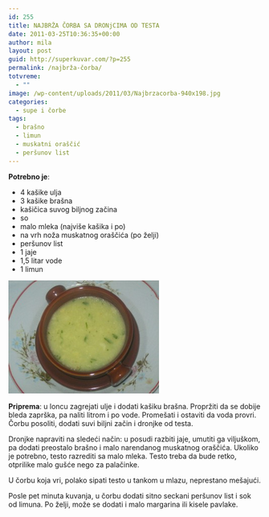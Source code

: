 ```yaml
---
id: 255
title: NAJBRŽA ČORBA SA DRONjCIMA OD TESTA
date: 2011-03-25T10:36:35+00:00
author: mila
layout: post
guid: http://superkuvar.com/?p=255
permalink: /najbrža-čorba/
totvreme:
  - ""
image: /wp-content/uploads/2011/03/Najbrzacorba-940x198.jpg
categories:
  - supe i čorbe
tags:
  - brašno
  - limun
  - muskatni oraščić
  - peršunov list
---
```

**Potrebno je**:

  * 4 kašike ulja
  * 3 kašike brašna
  * kašičica suvog biljnog začina
  * so
  * malo mleka (najviše kašika i po)
  * na vrh noža muskatnog oraščića (po želji)
  * peršunov list
  * 1 jaje
  * 1,5 litar vode
  * 1 limun

![Najbrza corba](/wp-content/uploads/2011/03/Najbrzacorba-300x225.jpg)

**Priprema**: u loncu zagrejati ulje i dodati kašiku brašna. Propržiti da se dobije bleda zaprška, pa naliti litrom i po vode. Promešati i ostaviti da voda provri. Čorbu posoliti, dodati suvi biljni začin i dronjke od testa.

Dronjke napraviti na sledeći način: u posudi razbiti jaje, umutiti ga viljuškom, pa dodati preostalo brašno i malo narendanog muskatnog oraščića. Ukoliko je potrebno, testo razrediti sa malo mleka. Testo treba da bude retko, otprilike malo gušće nego za palačinke.

U čorbu koja vri, polako sipati testo u tankom u mlazu, neprestano mešajući.

Posle pet minuta kuvanja, u čorbu dodati sitno seckani peršunov list i sok od limuna. Po želji, može se dodati i malo margarina ili kisele pavlake.